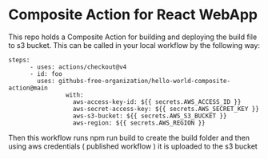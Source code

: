 # Composite Action for React WebApp

This repo holds a Composite Action for building and deploying the build file to s3 bucket.
This can be called in your local workflow by the following way:
```
steps:
      - uses: actions/checkout@v4
      - id: foo
        uses: githubs-free-organization/hello-world-composite-action@main
                with:
                  aws-access-key-id: ${{ secrets.AWS_ACCESS_ID }}
                  aws-secret-access-key: ${{ secrets.AWS_SECRET_KEY }}
                  aws-s3-bucket: ${{ secrets.AWS_S3_BUCKET }}
                  aws-region: ${{ secrets.AWS_REGION }}
```

Then this workflow runs npm run build to create the build folder and then using aws credentials ( published workflow ) it is uploaded to the s3 bucket  

